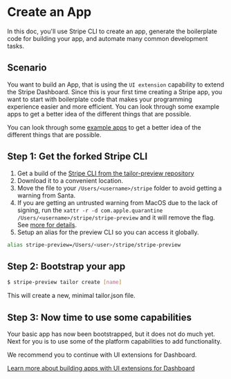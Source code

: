 # Create an App

In this doc, you'll use Stripe CLI to create an app, generate the boilerplate code for building your app, and automate many common development tasks.

## Scenario

You want to build an App, that is using the `UI extension` capability to extend the Stripe Dashboard. Since this is your first time creating a Stripe app, you want to start with boilerplate code that makes your programming experience easier and more efficient.
You can look through some example apps to get a better idea of the different things that are possible.

You can look through some [example apps](../../examples) to get a better idea of the different things that are possible.

## Step 1: Get the forked Stripe CLI 
1. Get a build of the [Stripe CLI from the tailor-preview repository](../../cli)
1. Download it to a convenient location.
1. Move the file to your `/Users/<username>/stripe` folder to avoid getting a warning from Santa.
1. If you are getting an untrusted warning from MacOS due to the lack of signing, run the `xattr -r -d com.apple.quarantine /Users/<username>/stripe/stripe-preview` and it will remove the flag. See [more for details](https://apple.stackexchange.com/questions/337268/how-can-i-remove-the-downloaded-from-the-internet-security-from-all-files-in-a).
1. Setup an alias for the preview CLI so you can access it globally.
```sh
alias stripe-preview=/Users/<user>/stripe/stripe-preview
```

## Step 2: Bootstrap your app
```sh
$ stripe-preview tailor create [name]
```

This will create a new, minimal tailor.json file.

## Step 3: Now time to use some capabilities

Your basic app has now been bootstrapped, but it does not do much yet. Next for you is to use some of the platform capabilities to add functionality.  

We recommend you to continue with UI extensions for Dashboard.

[Learn more about building apps with UI extensions for Dashboard](../ui-extensions/README.md)




